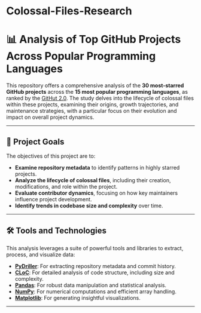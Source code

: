 # Colossal-Files-Research
 
# 📊 Analysis of Top GitHub Projects Across Popular Programming Languages

This repository offers a comprehensive analysis of the **30 most-starred GitHub projects** across the **15 most popular programming languages**, as ranked by the [GitHut 2.0](https://madnight.github.io/githut/#/pull_requests/2024/1). The study delves into the lifecycle of colossal files within these projects, examining their origins, growth trajectories, and maintenance strategies, with a particular focus on their evolution and impact on overall project dynamics.

---

## 🚀 Project Goals

The objectives of this project are to:  

- **Examine repository metadata** to identify patterns in highly starred projects.  
- **Analyze the lifecycle of colossal files**, including their creation, modifications, and role within the project.  
- **Evaluate contributor dynamics**, focusing on how key maintainers influence project development.  
- **Identify trends in codebase size and complexity** over time.  

---

## 🛠️ Tools and Technologies

This analysis leverages a suite of powerful tools and libraries to extract, process, and visualize data:  

- **[PyDriller](https://github.com/ishepard/pydriller)**: For extracting repository metadata and commit history.  
- **[CLoC](https://github.com/AlDanial/cloc)**: For detailed analysis of code structure, including size and complexity.
- **[Pandas](https://pandas.pydata.org/)**: For robust data manipulation and statistical analysis.  
- **[NumPy](https://numpy.org/)**: For numerical computations and efficient array handling.
- **[Matplotlib](https://matplotlib.org/)**: For generating insightful visualizations.

---
<!--
## 📂 Repository Structure

```plaintext
├── data/               # Raw and processed datasets
├── analysis/           # Jupyter notebooks and Python scripts for detailed exploration
├── scripts/            # Utilities for data extraction and preprocessing
├── visualizations/     # Graphs, charts, and visual assets
└── README.md           # Project documentation
```
-->
